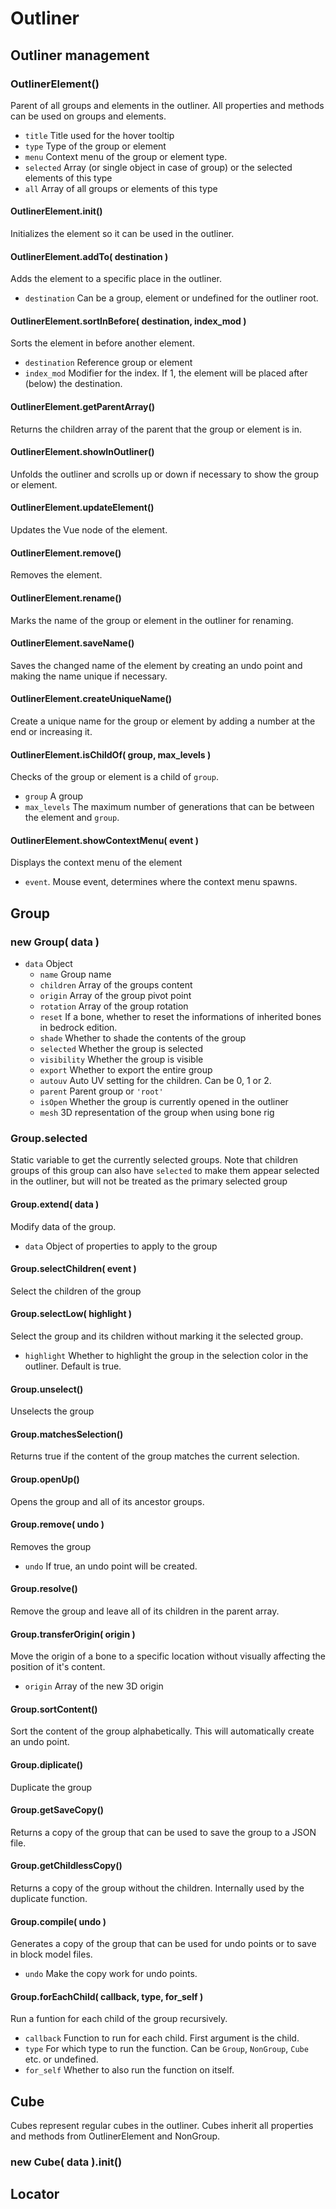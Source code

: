 # Outliner

## Outliner management

### OutlinerElement()

Parent of all groups and elements in the outliner. All properties and methods can be used on groups and elements.

* `title` Title used for the hover tooltip
* `type` Type of the group or element
* `menu` Context menu of the group or element type.
* `selected` Array (or single object in case of group) or the selected elements of this type
* `all` Array of all groups or elements of this type

#### OutlinerElement.init()

Initializes the element so it can be used in the outliner.

#### OutlinerElement.addTo( destination )

Adds the element to a specific place in the outliner.
* `destination` Can be a group, element or undefined for the outliner root.

#### OutlinerElement.sortInBefore( destination, index_mod )

Sorts the element in before another element.
* `destination` Reference group or element
* `index_mod` Modifier for the index. If 1, the element will be placed after (below) the destination.

#### OutlinerElement.getParentArray()

Returns the children array of the parent that the group or element is in.

#### OutlinerElement.showInOutliner()

Unfolds the outliner and scrolls up or down if necessary to show the group or element.

#### OutlinerElement.updateElement()

Updates the Vue node of the element.

#### OutlinerElement.remove()

Removes the element.

#### OutlinerElement.rename()

Marks the name of the group or element in the outliner for renaming.

#### OutlinerElement.saveName()

Saves the changed name of the element by creating an undo point and making the name unique if necessary.

#### OutlinerElement.createUniqueName()

Create a unique name for the group or element by adding a number at the end or increasing it.

#### OutlinerElement.isChildOf( group, max_levels )

Checks of the group or element is a child of `group`.
* `group` A group
* `max_levels` The maximum number of generations that can be between the element and `group`.

#### OutlinerElement.showContextMenu( event )

Displays the context menu of the element
* `event`. Mouse event, determines where the context menu spawns.


## Group

### new Group( data )

* `data` Object
	* `name` Group name
	* `children` Array of the groups content
	* `origin` Array of the group pivot point
	* `rotation` Array of the group rotation
	* `reset` If a bone, whether to reset the informations of inherited bones in bedrock edition.
	* `shade` Whether to shade the contents of the group
	* `selected` Whether the group is selected
	* `visibility` Whether the group is visible
	* `export` Whether to export the entire group
	* `autouv` Auto UV setting for the children. Can be 0, 1 or 2.
	* `parent` Parent group or `'root'`
	* `isOpen` Whether the group is currently opened in the outliner
	* `mesh` 3D representation of the group when using bone rig

### Group.selected

Static variable to get the currently selected groups. Note that children groups of this group can also have `selected` to make them appear selected in the outliner, but will not be treated as the primary selected group

#### Group.extend( data )

Modify data of the group.
* `data` Object of properties to apply to the group

#### Group.selectChildren( event )

Select the children of the group

#### Group.selectLow( highlight )

Select the group and its children without marking it the selected group.
* `highlight` Whether to highlight the group in the selection color in the outliner. Default is true.

#### Group.unselect()

Unselects the group

#### Group.matchesSelection()

Returns true if the content of the group matches the current selection.

#### Group.openUp()

Opens the group and all of its ancestor groups.

#### Group.remove( undo )

Removes the group
* `undo` If true, an undo point will be created.

#### Group.resolve()

Remove the group and leave all of its children in the parent array.

#### Group.transferOrigin( origin )

Move the origin of a bone to a specific location without visually affecting the position of it's content.
* `origin` Array of the new 3D origin

#### Group.sortContent()

Sort the content of the group alphabetically. This will automatically create an undo point.

#### Group.diplicate()

Duplicate the group

#### Group.getSaveCopy()

Returns a copy of the group that can be used to save the group to a JSON file.

#### Group.getChildlessCopy()

Returns a copy of the group without the children. Internally used by the duplicate function.

#### Group.compile( undo )

Generates a copy of the group that can be used for undo points or to save in block model files.
* `undo` Make the copy work for undo points.

#### Group.forEachChild( callback, type, for_self )

Run a funtion for each child of the group recursively.
* `callback` Function to run for each child. First argument is the child.
* `type` For which type to run the function. Can be `Group`, `NonGroup`, `Cube` etc. or undefined.
* `for_self` Whether to also run the function on itself.


## Cube

Cubes represent regular cubes in the outliner. Cubes inherit all properties and methods from OutlinerElement and NonGroup.

### new Cube( data ).init()


## Locator
